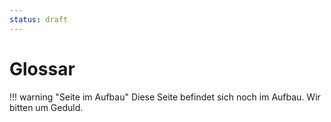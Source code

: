 ```yaml
---
status: draft
---
```


# Glossar


!!! warning "Seite im Aufbau"
    Diese Seite befindet sich noch im Aufbau. Wir bitten um Geduld.
